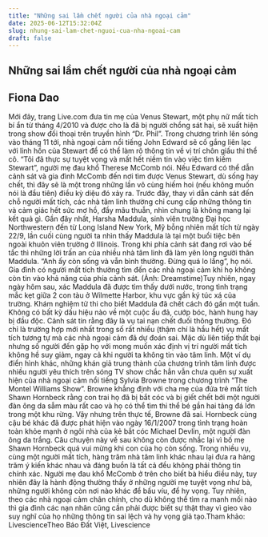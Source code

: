 ```yaml
---
title: "Những sai lầm chết người của nhà ngoại cảm"
date: 2025-06-12T15:32:04Z
slug: nhung-sai-lam-chet-nguoi-cua-nha-ngoai-cam
draft: false
---
```


## Những sai lầm chết người của nhà ngoại cảm

## Fiona Dao

Mới đây, trang Live.com đưa tin mẹ của Venus Stewart, một phụ nữ mất tích bí ẩn từ tháng 4/2010 và được cho là đã bị người chồng sát hại, sẽ xuất hiện trong show đối thoại trên truyền hình “Dr. Phil”.
Trong chương trình lên sóng vào tháng 11 tới, nhà ngoại cảm nổi tiếng John Edward sẽ cố gắng liên lạc với linh hồn của Stewart để có thể làm rõ thông tin về vị trí chôn giấu thi thể cô. “Tôi đã thực sự tuyệt vọng và mất hết niềm tin vào việc tìm kiếm Stewart”, người mẹ đau khổ Therese McComb nói.
Nếu Edward có thể dẫn cảnh sát và gia đình McComb đến nơi tìm được Venus Stewart, dù sống hay chết, thì đây sẽ là một trong những lần vô cùng hiếm hoi (nếu không muốn nói là đầu tiên) điều kỳ diệu đó xảy ra. Trước đây, thay vì dẫn cảnh sát đến chỗ người mất tích, các nhà tâm linh thường chỉ cung cấp những thông tin và cảm giác hết sức mơ hồ, đầy mâu thuẫn, nhìn chung là không mang lại kết quả gì.
Gần đây nhất, Harsha Maddula, sinh viên trường Đại học Northwestern đến từ Long Island New York, Mỹ bỗng nhiên mất tích từ ngày 22/9, lần cuối cùng người ta nhìn thấy Maddula là tại một buổi tiệc bên ngoài khuôn viên trường ở Illinois. Trong khi phía cảnh sát đang rơi vào bế tắc thì những lời trấn an của nhiều nhà tâm linh đã làm yên lòng người thân Maddula. “Anh ấy còn sống và vẫn bình thường. Đừng quá lo lắng”, họ nói.
Gia đình có người mất tích thường tìm đến các nhà ngoại cảm khi họ
không còn tin vào khả năng của phía cảnh sát. (Ảnh: Dreamstime)Tuy nhiên, ngay ngày hôm sau, xác Maddula đã được tìm thấy dưới nước, trong tình trạng mắc kẹt giữa 2 con tàu ở Wilmette Harbor, khu vực gần ký túc xá của trường. Khám nghiệm tử thi cho biết Maddula đã chết cách đó gần một tuần. Không có bất kỳ dấu hiệu nào về một cuộc ẩu đả, cướp bóc, hành hung hay bị đầu độc. Cảnh sát tin rằng đây là vụ tai nạn chết đuối thông thường.
Đó chỉ là trường hợp mới nhất trong số rất nhiều (thậm chí là hầu hết) vụ mất tích tương tự mà các nhà ngoại cảm đã dự đoán sai. Mặc dù liên tiếp thất bại nhưng số người đến gặp họ với mong muốn xác định vị trí người mất tích không hề suy giảm, ngay cả khi người ta không tin vào tâm linh.
Một ví dụ điển hình khác, những khán giả trung thành của chương trình tâm linh được nhiều người yêu thích trên sóng TV show chắc hẳn vẫn chưa quên sự xuất hiện của nhà ngoại cảm nổi tiếng Sylvia Browne trong chương trình “The Montel Williams Show”. Browne khẳng định với cha mẹ của đứa trẻ mất tích Shawn Hornbeck rằng con trai họ đã bị bắt cóc và bị giết chết bởi một người đàn ông da sẫm màu rất cao và họ có thể tìm thi thể bé gần hai tảng đá lớn trong một khu rừng. Vậy nhưng trên thực tế, Browne đã sai. Hornbeck cùng cậu bé khác đã được phát hiện vào ngày 16/1/2007 trong tình trạng hoàn toàn khỏe mạnh ở ngôi nhà của kẻ bắt cóc Michael Devlin, một người đàn ông da trắng. Câu chuyện này về sau không còn được nhắc lại vì bố mẹ Shawn Hornbeck quá vui mừng khi con của họ còn sống.
Trong nhiều vụ, cùng một người mất tích, hàng trăm nhà tâm linh khác nhau lại đưa ra hàng trăm ý kiến ​​khác nhau và đáng buồn là tất cả đều không phải thông tin chính xác. Người mẹ đau khổ McComb ở trên cho biết bà hiểu điều này, tuy nhiên đây là hành động thường thấy ở những người mẹ tuyệt vọng như bà, những người không còn nơi nào khác để bấu víu, để hy vọng.
Tuy nhiên, theo các nhà ngoại cảm chân chính, cho dù không thể tìm ra manh mối nào thì gia đình các nạn nhân cũng cần phải được biết sự thật thay vì gieo vào suy nghĩ của họ những thông tin sai lệch và hy vọng giả tạo.Tham khảo: LivescienceTheo Báo Đất Việt, Livescience